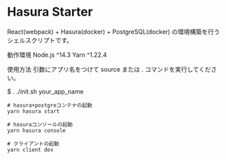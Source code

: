 # Hasura Starter
React(webpack) + Hasura(docker) + PostgreSQL(docker) の環境構築を行うシェルスクリプトです。

動作環境
Node.js ^14.3
Yarn ^1.22.4

使用方法
引数にアプリ名をつけて source または . コマンドを実行してください。

$ . ./init.sh your_app_name


```
# hasura+postgreコンテナの起動
yarn hasura start

# hasuraコンソールの起動
yarn hasura console

# クライアントの起動
yarn client dev
```
